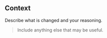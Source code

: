 ## Context
Describe what is changed and your reasoning.

> Include anything else that may be useful.
